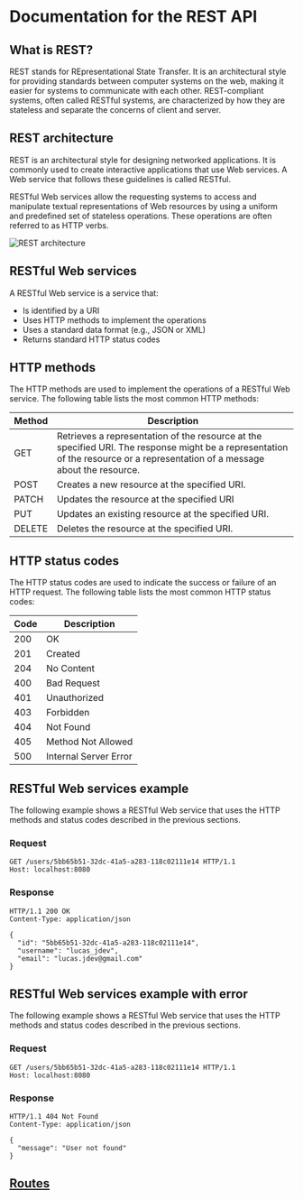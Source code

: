 # Documentation for the REST API

## What is REST?

REST stands for REpresentational State Transfer. It is an architectural style for providing standards between computer systems on the web, making it easier for systems to communicate with each other. REST-compliant systems, often called RESTful systems, are characterized by how they are stateless and separate the concerns of client and server.

## REST architecture

REST is an architectural style for designing networked applications. It is commonly used to create interactive applications that use Web services. A Web service that follows these guidelines is called RESTful.

RESTful Web services allow the requesting systems to access and manipulate textual representations of Web resources by using a uniform and predefined set of stateless operations. These operations are often referred to as HTTP verbs.

![REST architecture](https://www.astera.com/wp-content/uploads/2020/01/rest.png)

## RESTful Web services

A RESTful Web service is a service that:

* Is identified by a URI
* Uses HTTP methods to implement the operations
* Uses a standard data format (e.g., JSON or XML)
* Returns standard HTTP status codes

## HTTP methods

The HTTP methods are used to implement the operations of a RESTful Web service. The following table lists the most common HTTP methods:

| Method | Description |
| --- | --- |
| GET | Retrieves a representation of the resource at the specified URI. The response might be a representation of the resource or a representation of a message about the resource. |
| POST | Creates a new resource at the specified URI. |
| PATCH | Updates the resource at the specified URI |
| PUT | Updates an existing resource at the specified URI. |
| DELETE | Deletes the resource at the specified URI. |

## HTTP status codes

The HTTP status codes are used to indicate the success or failure of an HTTP request. The following table lists the most common HTTP status codes:

| Code | Description |
| --- | --- |
| 200 | OK |
| 201 | Created |
| 204 | No Content |
| 400 | Bad Request |
| 401 | Unauthorized |
| 403 | Forbidden |
| 404 | Not Found |
| 405 | Method Not Allowed |
| 500 | Internal Server Error |

## RESTful Web services example

The following example shows a RESTful Web service that uses the HTTP methods and status codes described in the previous sections.

### Request

```http
GET /users/5bb65b51-32dc-41a5-a283-118c02111e14 HTTP/1.1
Host: localhost:8080
```

### Response

```http
HTTP/1.1 200 OK
Content-Type: application/json

{
  "id": "5bb65b51-32dc-41a5-a283-118c02111e14",
  "username": "lucas_jdev",
  "email": "lucas.jdev@gmail.com"
}
```

## RESTful Web services example with error

The following example shows a RESTful Web service that uses the HTTP methods and status codes described in the previous sections.

### Request

```http
GET /users/5bb65b51-32dc-41a5-a283-118c02111e14 HTTP/1.1
Host: localhost:8080
```

### Response

```http
HTTP/1.1 404 Not Found
Content-Type: application/json

{
  "message": "User not found"
}
```

## [Routes](/src/code/infra/rest/routes.md)

